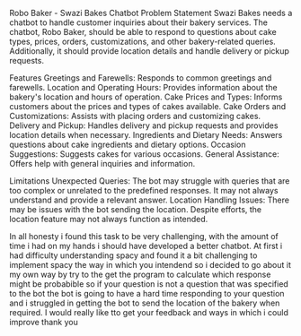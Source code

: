 Robo Baker - Swazi Bakes Chatbot
Problem Statement
Swazi Bakes needs a chatbot to handle customer inquiries about their bakery services. The chatbot, Robo Baker, should be able to respond to questions about cake types, prices, orders, customizations, and other bakery-related queries. Additionally, it should provide location details and handle delivery or pickup requests.

Features
Greetings and Farewells: Responds to common greetings and farewells.
Location and Operating Hours: Provides information about the bakery's location and hours of operation.
Cake Prices and Types: Informs customers about the prices and types of cakes available.
Cake Orders and Customizations: Assists with placing orders and customizing cakes.
Delivery and Pickup: Handles delivery and pickup requests and provides location details when necessary.
Ingredients and Dietary Needs: Answers questions about cake ingredients and dietary options.
Occasion Suggestions: Suggests cakes for various occasions.
General Assistance: Offers help with general inquiries and information.

Limitations
Unexpected Queries: The bot may struggle with queries that are too complex or unrelated to the predefined responses. It may not always understand and provide a relevant answer.
Location Handling Issues: There may be issues with the bot sending the location. Despite efforts, the location feature may not always function as intended.

In all honesty i found this task to be very challenging, with the amount of time i had on my hands i should have developed a better chatbot. At first i had difficulty understanding spacy and found it a bit challenging to implement spacy the way in which you intendend so i decided to go about it my own way by try to the get the program to calculate which response might be probabible so if your question is not a question that was specified to the bot the bot is going to have a hard time responding to your question and i struggled in getting the bot to send the location of the bakery when required.
I would really like tto get your feedback and ways in which i could improve thank you
